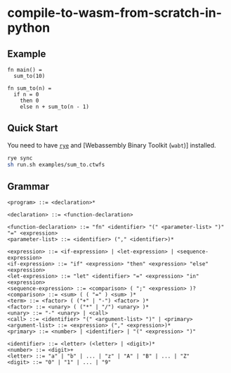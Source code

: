# compile-to-wasm-from-scratch-in-python

## Example

```
fn main() =
  sum_to(10)

fn sum_to(n) =
  if n = 0
    then 0
    else n + sum_to(n - 1)
```

## Quick Start

You need to have [`rye`](https://rye.astral.sh) and [Webassembly Binary Toolkit (`wabt`)] installed.

```sh
rye sync
sh run.sh examples/sum_to.ctwfs
```

## Grammar

```bnf
<program> ::= <declaration>*

<declaration> ::= <function-declaration>

<function-declaration> ::= "fn" <identifier> "(" <parameter-list> ")" "=" <expression>
<parameter-list> ::= <identifier> ("," <identifier>)*

<expression> ::= <if-expression> | <let-expression> | <sequence-expression>
<if-expression> ::= "if" <expression> "then" <expression> "else" <expression>
<let-expression> ::= "let" <identifier> "=" <expression> "in" <expression>
<sequence-expression> ::= <comparison> ( ";" <expression> )?
<comparison> ::= <sum> ( ( "=" ) <sum> )*
<term> ::= <factor> ( ("+" | "-") <factor> )*
<factor> ::= <unary> ( ("*" | "/") <unary> )*
<unary> ::= "-" <unary> | <call>
<call> ::= <identifier> "(" <argument-list> ")" | <primary>
<argument-list> ::= <expression> ("," <expression>)*
<primary> ::= <number> | <identifier> | "(" <expression> ")"

<identifier> ::= <letter> (<letter> | <digit>)*
<number> ::= <digit>+
<letter> ::= "a" | "b" | ... | "z" | "A" | "B" | ... | "Z"
<digit> ::= "0" | "1" | ... | "9"
```
